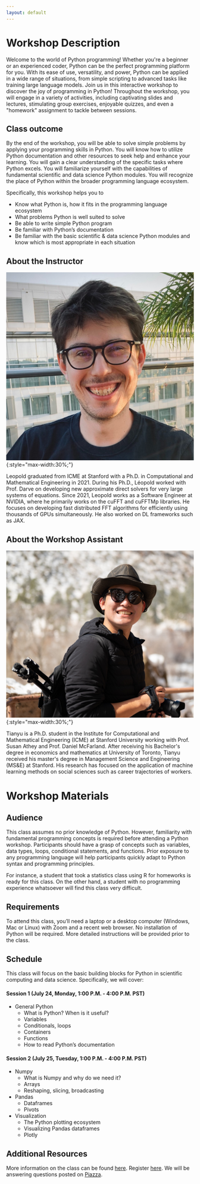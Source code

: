 ```yaml
---
layout: default
---
```


# Workshop Description
Welcome to the world of Python programming! Whether you're a beginner or an experienced coder, Python can be the perfect programming platform for you. With its ease of use, versatility, and power, Python can be applied in a wide range of situations, from simple scripting to advanced tasks like training large language models. Join us in this interactive workshop to discover the joy of programming in Python! Throughout the workshop, you will engage in a variety of activities, including captivating slides and lectures, stimulating group exercises, enjoyable quizzes, and even a "homework" assignment to tackle between sessions.

## Class outcome
By the end of the workshop, you will be able to solve simple problems by applying your programming skills in Python. You will know how to utilize Python documentation and other resources to seek help and enhance your learning. You will gain a clear understanding of the specific tasks where Python excels. You will familiarize yourself with the capabilities of fundamental scientific and data science Python modules. You will recognize the place of Python within the broader programming language ecosystem.

Specifically, this workshop helps you to
- Know what Python is, how it fits in the programming language ecosystem
- What problems Python is well suited to solve
- Be able to write simple Python program
- Be familiar with Python’s documentation
- Be familiar with the basic scientific & data science Python modules and know which is most appropriate in each situation

## About the Instructor
![Leopold](/assets/img/leopold.jpg){:style="max-width:30%;"}

Leopold graduated from ICME at Stanford with a Ph.D. in Computational and Mathematical Engineering in 2021. During his Ph.D., Léopold worked with Prof. Darve on developing new approximate direct solvers for very large systems of equations. Since 2021, Leopold works as a Software Engineer at NVIDIA, where he primarily works on the cuFFT and cuFFTMp libraries. He focuses on developing fast distributed FFT algorithms for efficiently using thousands of GPUs simultaneously. He also worked on DL frameworks such as JAX.

## About the Workshop Assistant
![Tianyu](/assets/img/tianyu.jpg){:style="max-width:30%;"}

Tianyu is a Ph.D. student in the Institute for Computational and Mathematical Engineering (ICME) at Stanford University working with Prof. Susan Athey and Prof. Daniel McFarland. After receiving his Bachelor's degree in economics and mathematics at University of Toronto, Tianyu received his master's degree in Management Science and Engineering (MS&E) at Stanford. His research has focused on the application of machine learning methods on social sciences such as career trajectories of workers.

# Workshop Materials

## Audience
This class assumes no prior knowledge of Python. However, familiarity with fundamental programming concepts is required before attending a Python workshop. Participants should have a grasp of concepts such as variables, data types, loops, conditional statements, and functions. Prior exposure to any programming language will help participants quickly adapt to Python syntax and programming principles.

For instance, a student that took a statistics class using R for homeworks is ready for this class. On the other hand, a student with no programming experience whatsoever will find this class very difficult.

## Requirements
To attend this class, you’ll need a laptop or a desktop computer (Windows, Mac or Linux) with Zoom and a recent web browser. No installation of Python will be required. More detailed instructions will be provided prior to the class.

## Schedule
This class will focus on the basic building blocks for Python in scientific computing and data science. Specifically, we will cover:

#### Session 1 (July 24, Monday, 1:00 P.M. - 4:00 P.M. PST)
- General Python
  - What is Python? When is it useful?
  - Variables
  - Conditionals, loops
  - Containers
  - Functions
  - How to read Python’s documentation

#### Session 2 (July 25, Tuesday, 1:00 P.M. - 4:00 P.M. PST)
- Numpy
  - What is Numpy and why do we need it?
  - Arrays
  - Reshaping, slicing, broadcasting
- Pandas
  - Dataframes
  - Pivots
- Visualization
  - The Python plotting ecosystem
  - Visualizing Pandas dataframes
  - Plotly

## Additional Resources
More information on the class can be found [here](https://icme.stanford.edu/icme-summer-workshops-2023-details#02). Register [here](https://icme.stanford.edu/icme-summer-workshops-2023-fundamentals-data-science). We will be answering questions posted on [Piazza](https://piazza.com/stanford/summer2023/icmeintropythonworkshop).
